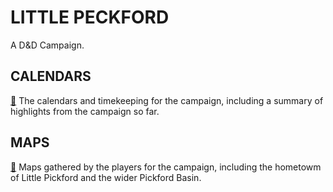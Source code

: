 # LITTLE PECKFORD
A D&D Campaign.

## CALENDARS
[:date:](./CALENDARS/readme.md)
The calendars and timekeeping for the campaign, including a summary of highlights from the campaign so far. 


## MAPS
[:pushpin:](./MAPS/readme.png)
Maps gathered by the players for the campaign, including the hometowm of Little Pickford and the wider Pickford Basin. 
